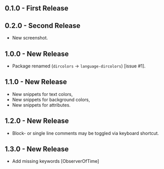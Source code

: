 ## 0.1.0 - First Release

## 0.2.0 - Second Release
- New screenshot.

## 1.0.0 - New Release
- Package renamed (```dircolors``` -> ```language-dircolors```) [issue #1].

## 1.1.0 - New Release
- New snippets for text colors,
- New snippets for background colors,
- New snippets for attributes.

## 1.2.0 - New Release
- Block- or single line comments may be toggled via keyboard shortcut.

## 1.3.0 - New Release
- Add missing keywords [ObserverOfTime]
